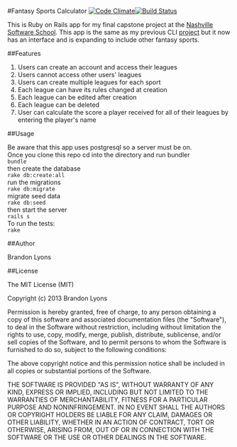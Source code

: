 #Fantasy Sports Calculator
[![Code Climate](https://codeclimate.com/github/Brandon-Lyons/Fantasy-Sports-Calculator-Rails.png)](https://codeclimate.com/github/Brandon-Lyons/Fantasy-Sports-Calculator-Rails)[![Build Status](https://travis-ci.org/Brandon-Lyons/Fantasy-Sports-Calculator-Rails.png)](https://travis-ci.org/Brandon-Lyons/Fantasy-Sports-Calculator-Rails)

This is Ruby on Rails app for my final capstone project at the [Nashville Software School](http://nashvillesoftwareschool.com/). This app is the same as my previous CLI [project](https://github.com/Brandon-Lyons/Fantasy-Sports-Calculator) but it now has an interface and is expanding to include other fantasy sports.

##Features

1. Users can create an account and access their leagues
2. Users cannot access other users' leagues
3. Users can create multiple leagues for each sport
4. Each league can have its rules changed at creation
5. Each league can be edited after creation
6. Each league can be deleted
7. User can calculate the score a player received for all of their leagues by entering the player's name

##Usage

Be aware that this app uses postgresql so a server must be on.<br />
Once you clone this repo cd into the directory and run bundler<br />
`bundle`<br />
then create the database<br />
`rake db:create:all`<br />
run the migrations<br />
`rake db:migrate`<br />
migrate seed data<br />
`rake db:seed`<br />
then start the server<br />
`rails s`<br />
To run the tests:<br />
`rake`<br />


##Author

Brandon Lyons

##License

The MIT License (MIT)

Copyright (c) 2013 Brandon Lyons

Permission is hereby granted, free of charge, to any person obtaining a copy
of this software and associated documentation files (the "Software"), to deal
in the Software without restriction, including without limitation the rights
to use, copy, modify, merge, publish, distribute, sublicense, and/or sell
copies of the Software, and to permit persons to whom the Software is
furnished to do so, subject to the following conditions:

The above copyright notice and this permission notice shall be included in
all copies or substantial portions of the Software.

THE SOFTWARE IS PROVIDED "AS IS", WITHOUT WARRANTY OF ANY KIND, EXPRESS OR
IMPLIED, INCLUDING BUT NOT LIMITED TO THE WARRANTIES OF MERCHANTABILITY,
FITNESS FOR A PARTICULAR PURPOSE AND NONINFRINGEMENT. IN NO EVENT SHALL THE
AUTHORS OR COPYRIGHT HOLDERS BE LIABLE FOR ANY CLAIM, DAMAGES OR OTHER
LIABILITY, WHETHER IN AN ACTION OF CONTRACT, TORT OR OTHERWISE, ARISING FROM,
OUT OF OR IN CONNECTION WITH THE SOFTWARE OR THE USE OR OTHER DEALINGS IN
THE SOFTWARE.
